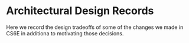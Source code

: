 # Architectural Design Records

Here we record the design tradeoffs of some of the changes we made in CS6E in additiona to motivating those decisions.
